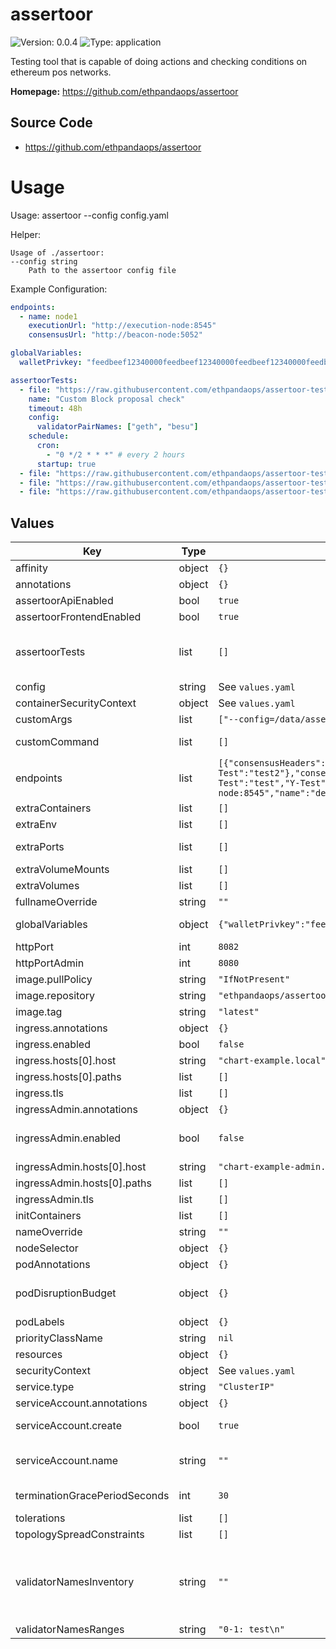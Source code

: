 
# assertoor

![Version: 0.0.4](https://img.shields.io/badge/Version-0.0.4-informational?style=flat-square) ![Type: application](https://img.shields.io/badge/Type-application-informational?style=flat-square)

Testing tool that is capable of doing actions and checking conditions on ethereum pos networks.

**Homepage:** <https://github.com/ethpandaops/assertoor>

## Source Code

* <https://github.com/ethpandaops/assertoor>

# Usage

Usage: assertoor --config config.yaml

Helper:
```shell
Usage of ./assertoor:
--config string
    Path to the assertoor config file
```

Example Configuration:
```yaml
endpoints:
  - name: node1
    executionUrl: "http://execution-node:8545"
    consensusUrl: "http://beacon-node:5052"

globalVariables:
  walletPrivkey: "feedbeef12340000feedbeef12340000feedbeef12340000feedbeef12340000"

assertoorTests:
  - file: "https://raw.githubusercontent.com/ethpandaops/assertoor-test/master/assertoor-tests/block-proposal-check.yaml"
    name: "Custom Block proposal check"
    timeout: 48h
    config:
      validatorPairNames: ["geth", "besu"]
    schedule:
      cron:
        - "0 */2 * * *" # every 2 hours
      startup: true
  - file: "https://raw.githubusercontent.com/ethpandaops/assertoor-test/master/assertoor-tests/stability-check.yaml"
  - file: "https://raw.githubusercontent.com/ethpandaops/assertoor-test/master/assertoor-tests/all-opcodes-test.yaml"
  - file: "https://raw.githubusercontent.com/ethpandaops/assertoor-test/master/assertoor-tests/validator-lifecycle-test-small.yaml"

```

## Values

| Key | Type | Default | Description |
|-----|------|---------|-------------|
| affinity | object | `{}` | Affinity configuration for pods |
| annotations | object | `{}` | Annotations for the StatefulSet |
| assertoorApiEnabled | bool | `true` | Enable assertoor API |
| assertoorFrontendEnabled | bool | `true` | Enable assertoor UI |
| assertoorTests | list | `[]` | assertoor test configurations -- file is the only required field. All other fields default to the values provided in the test file, but can be overriden if needed. |
| config | string | See `values.yaml` | Config file |
| containerSecurityContext | object | See `values.yaml` | The security context for containers |
| customArgs | list | `["--config=/data/assertoor-config.yaml"]` | Custom args for the assertoor container |
| customCommand | list | `[]` | Command replacement for the assertoor container |
| endpoints | list | `[{"consensusHeaders":{"X-Test":"test","Y-Test":"test2"},"consensusUrl":"http://beacon-node:5052","executionHeaders":{"X-Test":"test","Y-Test":"test2"},"executionUrl":"http://execution-node:8545","name":"default-endpoint"}]` | An array of endpoints to use for assertoor -- executionUrl & consensusUrl are the only required fields |
| extraContainers | list | `[]` | Additional containers |
| extraEnv | list | `[]` | Additional env variables |
| extraPorts | list | `[]` | Additional ports. Useful when using extraContainers |
| extraVolumeMounts | list | `[]` | Additional volume mounts |
| extraVolumes | list | `[]` | Additional volumes |
| fullnameOverride | string | `""` | Overrides the chart's computed fullname |
| globalVariables | object | `{"walletPrivkey":"feedbeef12340000feedbeef12340000feedbeef12340000feedbeef12340000"}` | global assertoor variables -- global variables are passed to all tests. |
| httpPort | int | `8082` | HTTP port for assertoor interface |
| httpPortAdmin | int | `8080` | HTTP port for assertoor admin interface |
| image.pullPolicy | string | `"IfNotPresent"` | assertoor container pull policy |
| image.repository | string | `"ethpandaops/assertoor"` | assertoor container image repository |
| image.tag | string | `"latest"` | assertoor container image tag |
| ingress.annotations | object | `{}` | Annotations for Ingress |
| ingress.enabled | bool | `false` | Ingress resource for the HTTP API |
| ingress.hosts[0].host | string | `"chart-example.local"` |  |
| ingress.hosts[0].paths | list | `[]` |  |
| ingress.tls | list | `[]` | Ingress TLS |
| ingressAdmin.annotations | object | `{}` | Annotations for Ingress |
| ingressAdmin.enabled | bool | `false` | Ingress resource for the HTTP API -- This is the admin interface -- Please ensure you put this behind authorization |
| ingressAdmin.hosts[0].host | string | `"chart-example-admin.local"` |  |
| ingressAdmin.hosts[0].paths | list | `[]` |  |
| ingressAdmin.tls | list | `[]` | Ingress TLS |
| initContainers | list | `[]` | Additional init containers |
| nameOverride | string | `""` | Overrides the chart's name |
| nodeSelector | object | `{}` | Node selector for pods |
| podAnnotations | object | `{}` | Pod annotations |
| podDisruptionBudget | object | `{}` | Define the PodDisruptionBudget spec If not set then a PodDisruptionBudget will not be created |
| podLabels | object | `{}` | Pod labels |
| priorityClassName | string | `nil` | Pod priority class |
| resources | object | `{}` | Resource requests and limits |
| securityContext | object | See `values.yaml` | The security context for pods |
| service.type | string | `"ClusterIP"` | Service type |
| serviceAccount.annotations | object | `{}` | Annotations to add to the service account |
| serviceAccount.create | bool | `true` | Specifies whether a service account should be created |
| serviceAccount.name | string | `""` | The name of the service account to use. If not set and create is true, a name is generated using the fullname template |
| terminationGracePeriodSeconds | int | `30` | How long to wait until the pod is forcefully terminated |
| tolerations | list | `[]` | Tolerations for pods |
| topologySpreadConstraints | list | `[]` | Topology Spread Constraints for pods |
| validatorNamesInventory | string | `""` | This can be a url here for example: -- "https://config.dencun-devnet-8.ethpandaops.io/api/v1/nodes/validator-ranges" -- If you want to use a local range file define it in the values.yaml validatorNamesRanges section |
| validatorNamesRanges | string | `"0-1: test\n"` |  |
